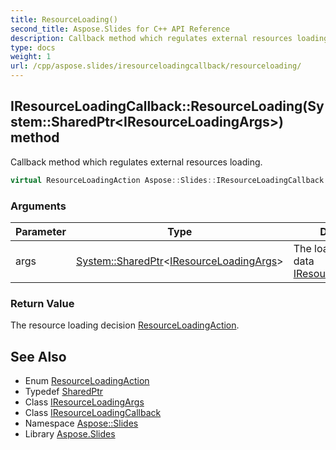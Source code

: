 ```yaml
---
title: ResourceLoading()
second_title: Aspose.Slides for C++ API Reference
description: Callback method which regulates external resources loading.
type: docs
weight: 1
url: /cpp/aspose.slides/iresourceloadingcallback/resourceloading/
---
```

## IResourceLoadingCallback::ResourceLoading(System::SharedPtr\<IResourceLoadingArgs\>) method


Callback method which regulates external resources loading.

```cpp
virtual ResourceLoadingAction Aspose::Slides::IResourceLoadingCallback::ResourceLoading(System::SharedPtr<IResourceLoadingArgs> args)=0
```


### Arguments

| Parameter | Type | Description |
| --- | --- | --- |
| args | [System::SharedPtr](../../../system/sharedptr/)\<[IResourceLoadingArgs](../../iresourceloadingargs/)\> | The loading resource data [IResourceLoadingArgs](../../iresourceloadingargs/). |

### Return Value

The resource loading decision [ResourceLoadingAction](../../resourceloadingaction/).

## See Also

* Enum [ResourceLoadingAction](../resourceloadingaction/)
* Typedef [SharedPtr](../../system/sharedptr/)
* Class [IResourceLoadingArgs](../iresourceloadingargs/)
* Class [IResourceLoadingCallback](./)
* Namespace [Aspose::Slides](../)
* Library [Aspose.Slides](../../)